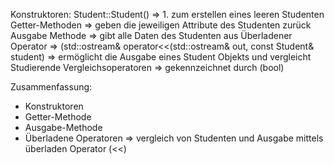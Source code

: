 Konstruktoren: 
Student::Student() => 1. zum erstellen eines leeren Studenten 
Getter-Methoden => geben die jeweiligen Attribute des Studenten zurück 
Ausgabe Methode => gibt alle Daten des Studenten aus 
Überladener Operator => (std::ostream& operator<<(std::ostream& out, const Student& student) => ermöglicht die Ausgabe eines Student Objekts und vergleicht Studierende 
Vergleichsoperatoren => gekennzeichnet durch (bool) 


Zusammenfassung: 
- Konstruktoren
- Getter-Methode
- Ausgabe-Methode
- Überladene Operatoren => vergleich von Studenten und Ausgabe mittels überladen Operator (<<) 
